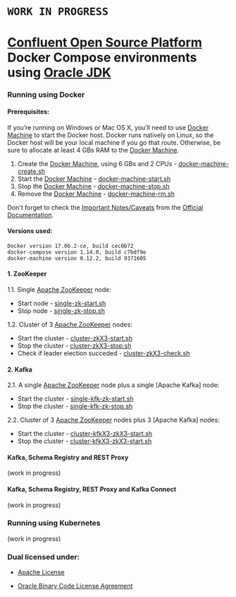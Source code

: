 # ```WORK IN PROGRESS``` #

# [Confluent Open Source Platform](https://www.confluent.io/product/confluent-open-source/) Docker Compose environments using [Oracle JDK] #

### Running using Docker ###

#### Prerequisites: ####

If you’re running on Windows or Mac OS X, you’ll need to use [Docker Machine] to start the Docker host. Docker runs natively on Linux, so the Docker host will be your local machine if you go that route. Otherwise, be sure to allocate at least 4 GBs RAM to the [Docker Machine].

1. Create the [Docker Machine], using 6 GBs and 2 CPUs - [docker-machine-create.sh]
2. Start the [Docker Machine] - [docker-machine-start.sh]
3. Stop the [Docker Machine] - [docker-machine-stop.sh]
4. Remove the [Docker Machine] - [docker-machine-rm.sh]

Don't forget to check the [Important Notes/Caveats] from the [Official Documentation].

#### Versions used: ####
```
Docker version 17.06.2-ce, build cec0b72
docker-compose version 1.14.0, build c7bdf9e
docker-machine version 0.12.2, build 9371605
```

#### 1. ZooKeeper ####

1.1. Single [Apache ZooKeeper] node:
- Start node - [single-zk-start.sh]
- Stop node - [single-zk-stop.sh]

1.2. Cluster of 3 [Apache ZooKeeper] nodes:
- Start the cluster - [cluster-zkX3-start.sh]
- Stop the cluster - [cluster-zkX3-stop.sh]
- Check if leader election succeded - [cluster-zkX3-check.sh]

#### 2. Kafka ####

2.1. A single [Apache ZooKeeper] node plus a single [Apache Kafka] node:
- Start the cluster - [single-kfk-zk-start.sh]
- Stop the cluster - [single-kfk-zk-stop.sh]

2.2. Cluster of 3 [Apache ZooKeeper] nodes plus 3 [Apache Kafka] nodes:
- Start the cluster - [cluster-kfkX3-zkX3-start.sh]
- Stop the cluster - [cluster-kfkX3-zkX3-start.sh]

#### Kafka, Schema Registry and REST Proxy #####

(work in progress)

#### Kafka, Schema Registry, REST Proxy and Kafka Connect #####

(work in progress)

### Running using Kubernetes ###

(work in progress)

### Dual licensed under: ###

* [Apache License]
* [Oracle Binary Code License Agreement]

   [single-zk-start.sh]: <https://github.com/MihaiBogdanEugen/confluent-osp/blob/master/docker/single-zk/single-zk-start.sh>
   [single-zk-stop.sh]: <https://github.com/MihaiBogdanEugen/confluent-osp/blob/master/docker/single-zk/single-zk-stop.sh>   
   [cluster-zkX3-start.sh]: <https://github.com/MihaiBogdanEugen/confluent-osp/blob/master/docker/cluster-zkX3/cluster-zkX3-start.sh>    
   [cluster-zkX3-stop.sh]: <https://github.com/MihaiBogdanEugen/confluent-osp/blob/master/docker/cluster-zkX3/cluster-zkX3-stop.sh>
   [cluster-zkX3-check.sh]: <https://github.com/MihaiBogdanEugen/confluent-osp/blob/master/docker/cluster-zkX3/cluster-zkX3-check.sh>
   [single-kfk-zk-start.sh]: <https://github.com/MihaiBogdanEugen/confluent-osp/blob/master/docker/single-kfk-zk/single-kfk-zk-start.sh>
   [single-kfk-zk-stop.sh]: <https://github.com/MihaiBogdanEugen/confluent-osp/blob/master/docker/single-kfk-zk/single-kfk-zk-stop.sh>  
   [cluster-kfkX3-zkX3-start.sh]: <https://github.com/MihaiBogdanEugen/confluent-osp/blob/master/docker/cluster-kfkX3-zkX3/cluster-kfkX3-zkX3-start.sh>
   [cluster-kfkX3-zkX3-stop.sh]: <https://github.com/MihaiBogdanEugen/confluent-osp/blob/master/docker/cluster-kfkX3-zkX3/cluster-kfkX3-zkX3-stop.sh>
   [Official Documentation]: <http://docs.confluent.io/>
   [Important Notes/Caveats]: <http://docs.confluent.io/current/cp-docker-images/docs/intro.html#important-notes-caveats>
   [Apache ZooKeeper]: <https://zookeeper.apache.org/>
   [Apache ZooKeeper]: <https://kafka.apache.org/>
   [docker-machine-create.sh]: <https://github.com/MihaiBogdanEugen/confluent-osp/blob/master/docker/docker-machine-create.sh>
   [docker-machine-start.sh]: <https://github.com/MihaiBogdanEugen/confluent-osp/blob/master/docker/docker-machine-start.sh>
   [docker-machine-stop.sh]: <https://github.com/MihaiBogdanEugen/confluent-osp/blob/master/docker/docker-machine-stop.sh>
   [docker-machine-rm.sh]: <https://github.com/MihaiBogdanEugen/confluent-osp/blob/master/docker/docker-machine-rm.sh>
   [Docker Machine]: <https://docs.docker.com/machine/install-machine/>
   [Confluent Open Source Platform]: <https://www.confluent.io/product/confluent-open-source/>
   [Oracle JDK]: <http://www.oracle.com/technetwork/java/javase/downloads/index.html>
   [Apache License]: <https://raw.githubusercontent.com/MihaiBogdanEugen/confluent-osp-kafka/master/LICENSE>
   [Oracle Binary Code License Agreement]: <https://raw.githubusercontent.com/MihaiBogdanEugen/confluent-osp-kafka/master/Oracle_Binary_Code_License_Agreement%20for%20the%20Java%20SE%20Platform_Products_and_JavaFX>
